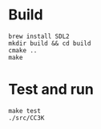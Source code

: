 # Build 
```
brew install SDL2
mkdir build && cd build
cmake ..
make
```

# Test and run
```
make test
./src/CC3K
```